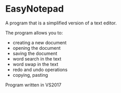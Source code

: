 # EasyNotepad
A program that is a simplified version of a text editor.  
  
The program allows you to:
- creating a new document
- opening the document
- saving the document
- word search in the text
- word swap in the text
- redo and undo operations
- copying, pasting
  
Program written in VS2017
